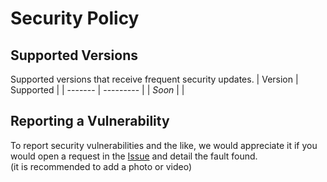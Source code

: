 # Security Policy

## Supported Versions
Supported versions that receive frequent security updates.
| Version | Supported |
| ------- | --------- |
| *Soon* | |

## Reporting a Vulnerability
To report security vulnerabilities and the like, we would appreciate it if you would open a request in the [Issue](https://github.com/Vaxe-dev/Terminal/issues) and detail the fault found.<br>(it is recommended to add a photo or video)

